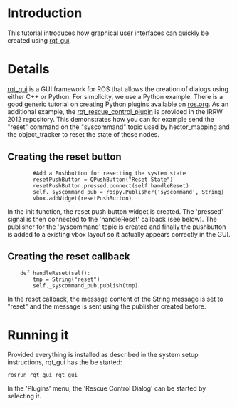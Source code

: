 # Introduction #

This tutorial introduces how graphical user interfaces can quickly be created using [rqt\_gui](http://ros.org/wiki/rqt_gui).


# Details #

[rqt\_gui](http://ros.org/wiki/rqt_gui) is a GUI framework for ROS that allows the creation of dialogs using either C++ or Python. For simplicity, we use a Python example. There is a good generic tutorial on creating Python plugins available on [ros.org](http://ros.org/wiki/rqt/Tutorials/Writing%20a%20Python%20Plugin). As an additional example, the [rqt\_rescue\_control\_plugin](https://code.google.com/p/irrw2012/source/browse/trunk/rqt_rescue_control_plugin/) is provided in the IRRW 2012 repository. This demonstrates how you can for example send the "reset" command on the "syscommand" topic used by hector\_mapping and the object\_tracker to reset the state of these nodes.

## Creating the reset button ##
```
        #Add a Pushbutton for resetting the system state
        resetPushButton = QPushButton("Reset State")       
        resetPushButton.pressed.connect(self.handleReset)
        self._syscommand_pub = rospy.Publisher('syscommand', String)
        vbox.addWidget(resetPushButton)
```
In the init function, the reset push button widget is created. The 'pressed' signal is then connected to the 'handleReset' callback (see below). The publisher for the 'syscommand' topic is created and finally the pushbutton is added to a existing vbox layout so it actually appears correctly in the GUI.


## Creating the reset callback ##
```
    def handleReset(self):
        tmp = String("reset")
        self._syscommand_pub.publish(tmp)
```
In the reset callback, the message content of the String message is set to "reset" and the message is sent using the publisher created before.

# Running it #
Provided everything is installed as described in the system setup instructions, rqt\_gui has the be started:
```
rosrun rqt_gui rqt_gui
```
In the 'Plugins' menu, the 'Rescue Control Dialog' can be started by selecting it.